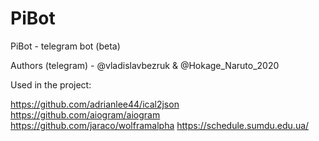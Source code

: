 # PiBot
PiBot - telegram bot (beta)

Authors (telegram) - @vladislavbezruk & @Hokage_Naruto_2020

Used in the project:

https://github.com/adrianlee44/ical2json
https://github.com/aiogram/aiogram
https://github.com/jaraco/wolframalpha
https://schedule.sumdu.edu.ua/
